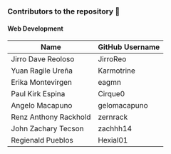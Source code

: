### Contributors to the repository 🥳

#### Web Development

| Name                   | GitHub Username                                                             |
|------------------------|-----------------------------------------------------------------------------|
| Jirro Dave Reoloso     | JirroReo                                                                    |
| Yuan Ragile Ureña      | Karmotrine                                                                  |
| Erika Montevirgen      | eagmn                                                                       |
| Paul Kirk Espina       | Cirque0                                                                     |
| Angelo Macapuno        | gelomacapuno                                                                |
| Renz Anthony Rackhold  | zernrack                                                                    |
| John Zachary Tecson    | zachhh14                                                                    |
| Regienald Pueblos      | Hexial01                                                                    |
